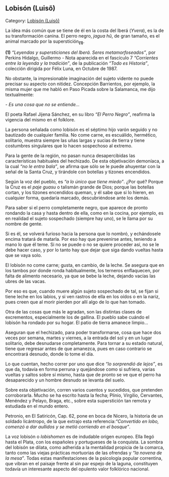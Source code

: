 ## Lobisón (Luisõ)

Category: [Lobisón (Luisõ)](http://descubrircorrientes.com.ar/2012/index.php/798-cultura/8-leyenda-y-tradicion/leyendas-y-supersticiones-del-ibera/c2-seres-metamorfoseados/luiso-lobison)

La idea más común que se tiene de él en la costa del Iberá (_Yvera_), es la de su transformación canina. El perro negro, _jagua hũ_, de gran tamaño, es el animal marcado por la superstición<sub><strong>(1)</strong></sub>.

**(1)** _“Leyendas y supersticiones del Iberá. Seres metamorfoseados”_, por Perkins Hidalgo, Guillermo - Nota aparecida en el fascículo 7 _“Corrientes entre la leyenda y la tradición”_, de la publicación _“Todo es Historia”_, colección dirigida por Félix Luna, en Octubre de 1987.  

No obstante, la impresionable imaginación del sujeto vidente no puede precisar su aspecto con nitidez. Concepción Barrientos, por ejemplo, la misma mujer que me habló en Paso Picada sobre la Salamanca, me dijo textualmente:

_\- Es una cosa que no se entiende..._

El poeta Rafael Jijena Sánchez, en su libro _“El Perro Negro”_, reafirma la vigencia del mismo en el folklore.

La persona señalada como lobisón es el séptimo hijo varón seguido y no bautizado de cualquier familia. No come carne, es escuálido, hermético, solitario, muestra siempre las uñas largas y sucias de tierra y tiene costumbres singulares que lo hacen sospechoso al extremo.

Para la gente de la región, no pasan nunca desapercibidas las características habituales del hechizado. De esta objetivación demoníaca, a la cual _“no le entra bala”_, se afirma que sólo se le puede ahuyentar con la señal de la Santa Cruz, y tirándole con botellas y tizones encendidos.

Según la voz del pueblo, es _“a lo único que tiene miedo”_. ¿Por qué? Porque la Cruz es el _paje guasu_ o talismán grande de Dios; porque las botellas cortan, y los tizones encendidos queman, y él sabe que si lo hieren, en cualquier forma, quedaría marcado, descubriéndose ante los demás.

Para saber si el perro completamente negro, que aparece de pronto rondando la casa y hasta dentro de ella, como en la cocina, por ejemplo, es en realidad el sujeto sospechado (siempre hay uno), se le llama por su nombre de gente.

Si es él, se volverá furioso hacia la persona que lo nombró, y echándosele encima tratará de matarla. Por eso hay que prevenirse antes, teniendo a mano lo que él teme. Si no se puede o no se quiere proceder así, no se le debe hacer caso, y por lo tanto hay que dejar que siga dando vueltas hasta que se vaya solo.

El lobisón no come carne; gusta, en cambio, de la leche. Se asegura que en los tambos por donde ronda habitualmente, los terneros enflaquecen, por falta de alimento necesario, ya que se bebe la leche, dejando vacías las ubres de las vacas.

Por eso es que, cuando muere algún sujeto sospechado de tal, se fijan si tiene leche en los labios, y si ven rastros de ella en los oídos o en la nariz, pues creen que al morir pierden por allí algo de lo que han tomado.

Otra de las cosas que más le agradan, son las distintas clases de excrementos, especialmente los de gallina. El pueblo sabe cuándo el lobisón ha rondado por su hogar. El patio de tierra amanece limpio...

Aseguran que el hechizado, para poder transformarse, cosa que hace dos veces por semana, martes y viernes, a la entrada del sol y en un lugar solitario, debe desnudarse completamente. Para tornar a su estado natural, tiene que regresar antes de que amanezca, pues en caso contrario se encontrará desnudo, donde lo tome el día.

Lo que cuentan, hecho correr por uno que dice _“lo sorprendió de lejos”_, es que da, todavía en forma perruna y quejándose como si sufriera, varias vueltas y saltos sobre sí mismo, hasta que de pronto se ve que el perro ha desaparecido y un hombre desnudo se levanta del suelo.

Sobre esta objetivación, corren varios cuentos y sucedidos, que pretenden corroborarla. Mucho se ha escrito hasta la fecha; Plinio, Virgilio, Cervantes, Menéndez y Pelayo, Braga, etc., sobre esta superstición tan remota y estudiada en el mundo entero.

Petronio, en El Satiricón, Cap. 62, pone en boca de Nicero, la historia de un soldado licántropo, de la que extrajo esta referencia:_“Convertido en lobo, comenzó a dar aullidos y se metió corriendo en el bosque”_.

La voz lobisón o _lobishomen_ es de indudable origen europeo. Ella llegó hasta el Plata, con los españoles y portugueses de la conquista. La sombra del lobisón se dilata, como adherida a la mentalidad propicia de la comarca, tanto como las viejas prácticas mortuorias de las ofrendas y _“la novena de la mesa”_. Todas estas manifestaciones de la psicología popular correntina, que vibran en el paisaje frente al sin par espejo de la laguna, constituyen todavía un interesante aspecto del opulento valor folklórico nacional.